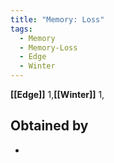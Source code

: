 ```yaml
---
title: "Memory: Loss"
tags:
  - Memory
  - Memory-Loss
  - Edge
  - Winter
---
```


**[[Edge]]** 1,**[[Winter]]** 1,

## Obtained by

- 
